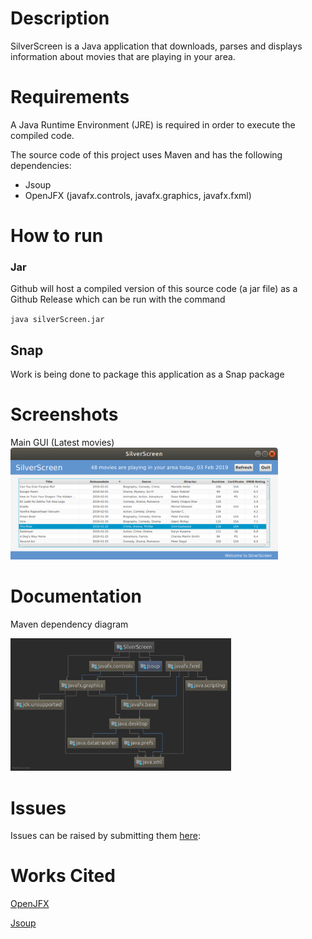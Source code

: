 # Description

SilverScreen is a Java application that downloads, parses and displays information about movies that are playing in your area.

# Requirements

A Java Runtime Environment (JRE) is required in order to execute the compiled code.

The source code of this project uses Maven and has the following dependencies:
- Jsoup
- OpenJFX (javafx.controls, javafx.graphics, javafx.fxml)

# How to run

### Jar

Github will host a compiled version of this source code (a jar file) as a Github Release which can be run with the command

`java silverScreen.jar`

## Snap

Work is being done to package this application as a Snap package

# Screenshots

Main GUI (Latest movies)
<img src="assets/SilverScreen_lm_GUI.png" alt="SilverScreen latest movies GUI" style="height: 85%; width: 85%;"/>

# Documentation

Maven dependency diagram

<img src="assets/SilverScreen_Maven.png" alt="Maven dependency diagram" style="height: 70%; width: 70%;"/>


# Issues

Issues can be raised by submitting them [here](https://github.com/thanders/silverScreen/issues/ "Github repository issues"):

# Works Cited
[OpenJFX](https://openjfx.io/ "OpenJFX website")

[Jsoup](https://jsoup.org/ "Jsoup website")
